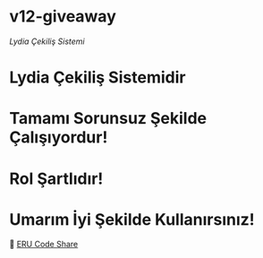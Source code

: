 # v12-giveaway

_Lydia Çekiliş Sistemi_

# Lydia Çekiliş Sistemidir

# Tamamı Sorunsuz Şekilde Çalışıyordur!

# Rol Şartlıdır!

# Umarım İyi Şekilde Kullanırsınız!

:link: [ERU Code Share](https://discord.gg/yZwCysdKE8)

